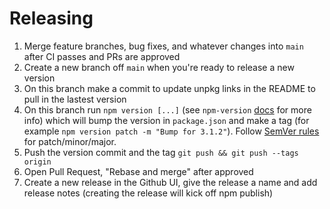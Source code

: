 # Releasing

1. Merge feature branches, bug fixes, and whatever changes into `main` after CI passes and PRs are approved
1. Create a new branch off `main` when you're ready to release a new version
1. On this branch make a commit to update unpkg links in the README to pull in the lastest version
1. On this branch run `npm version [...]` (see `npm-version` [docs](https://docs.npmjs.com/cli/v7/commands/npm-version) for more info) which will bump the version in `package.json` and make a tag (for example `npm version patch -m "Bump for 3.1.2"`). Follow [SemVer rules](https://semver.org/) for patch/minor/major.
1. Push the version commit and the tag `git push && git push --tags origin`
1. Open Pull Request, "Rebase and merge" after approved
1. Create a new release in the Github UI, give the release a name and add release notes (creating the release will kick off npm publish)
